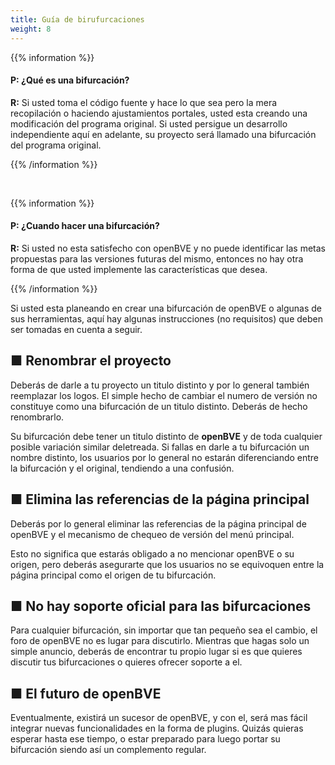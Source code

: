 ```yaml
---
title: Guía de birufurcaciones
weight: 8
---
```

{{% information %}}

#### P: ¿Qué es una bifurcación?

**R:** Si usted  toma el código fuente y hace lo que sea pero la mera recopilación o haciendo ajustamientos portales, usted esta creando una modificación del programa original. Si usted persigue un desarrollo independiente aquí en adelante, su proyecto será llamado una bifurcación del programa original.

{{% /information %}}

<br/>

{{% information %}}

#### P: ¿Cuando hacer una bifurcación?

**R:** Si usted no esta satisfecho con openBVE y no puede identificar las metas propuestas para las versiones futuras del mismo, entonces no hay otra forma de que usted implemente las características que desea.

{{% /information %}}


Si usted esta planeando en crear una bifurcación de openBVE o algunas de sus herramientas, aquí hay algunas instrucciones (no requisitos) que deben ser tomadas en cuenta a seguir.

## ■ Renombrar el proyecto

Deberás de darle a tu proyecto un titulo distinto y por lo general también reemplazar los logos. El simple hecho de cambiar el numero de versión no constituye como una bifurcación de un titulo distinto. Deberás de hecho renombrarlo.

Su bifurcación debe tener un titulo distinto de **openBVE** y de toda cualquier posible variación similar deletreada. Si fallas en darle a tu bifurcación un nombre distinto, los usuarios por lo general no estarán diferenciando entre la bifurcación y el original, tendiendo a una confusión.

## ■ Elimina las referencias de la página principal

Deberás por lo general eliminar las referencias de la página principal de openBVE y el mecanismo de chequeo de versión del menú principal.

Esto no significa que estarás obligado a no mencionar openBVE o su origen, pero deberás asegurarte que los usuarios no se equivoquen entre la página principal como el origen de tu bifurcación.

## ■ No hay soporte oficial para las bifurcaciones

Para cualquier bifurcación, sin importar que tan pequeño sea el cambio, el foro de openBVE no es lugar para discutirlo. Mientras que hagas solo un simple anuncio, deberás de encontrar tu propio lugar si es que quieres discutir tus bifurcaciones o quieres ofrecer soporte a el.

## ■ El futuro de openBVE

Eventualmente, existirá un sucesor de openBVE, y con el, será mas fácil integrar nuevas funcionalidades en la forma de plugins. Quizás quieras esperar hasta ese tiempo, o estar preparado para luego portar su bifurcación siendo así un complemento regular.